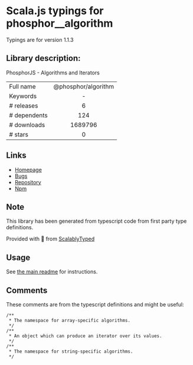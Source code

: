 
# Scala.js typings for phosphor__algorithm

Typings are for version 1.1.3

## Library description:
PhosphorJS - Algorithms and Iterators

|                    |                 |
| ------------------ | :-------------: |
| Full name          | @phosphor/algorithm |
| Keywords           | - |
| # releases         | 6 |
| # dependents       | 124 |
| # downloads        | 1689796 |
| # stars            | 0 |

## Links
- [Homepage](https://github.com/phosphorjs/phosphor)
- [Bugs](https://github.com/phosphorjs/phosphor/issues)
- [Repository](https://github.com/phosphorjs/phosphor)
- [Npm](https://www.npmjs.com/package/%40phosphor%2Falgorithm)
    


## Note
This library has been generated from typescript code from first party type definitions.

Provided with :purple_heart: from [ScalablyTyped](https://github.com/oyvindberg/ScalablyTyped)

## Usage
See [the main readme](../../readme.md) for instructions.

## Comments

These comments are from the typescript definitions and might be useful:
```
/**
 * The namespace for array-specific algorithms.
 */
/**
 * An object which can produce an iterator over its values.
 */
/**
 * The namespace for string-specific algorithms.
 */

```


